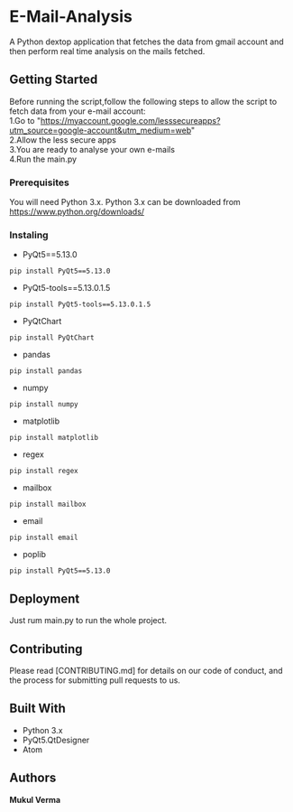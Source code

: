 # E-Mail-Analysis

A Python dextop application that fetches the data from gmail account and then perform real time analysis on the mails fetched.


## Getting Started

Before running the script,follow the following steps to allow the script to fetch data from your e-mail account:     
1.Go to  "https://myaccount.google.com/lesssecureapps?utm_source=google-account&utm_medium=web"     
2.Allow the less secure apps                                            
3.You are ready to analyse your own e-mails                       
4.Run the main.py

### Prerequisites
You will need Python 3.x.
Python 3.x can be downloaded from https://www.python.org/downloads/

### Instaling
* PyQt5==5.13.0
```
pip install PyQt5==5.13.0
```
* PyQt5-tools==5.13.0.1.5
```
pip install PyQt5-tools==5.13.0.1.5
```
* PyQtChart
```
pip install PyQtChart
```
* pandas
```
pip install pandas
```
* numpy
```
pip install numpy
```
* matplotlib
```
pip install matplotlib
```
* regex
```
pip install regex
```
* mailbox
```
pip install mailbox
```
* email
```
pip install email
```
* poplib
```
pip install PyQt5==5.13.0
```

## Deployment
Just rum main.py to run the whole project.

## Contributing

Please read [CONTRIBUTING.md] for details on our code of conduct, and the process for submitting pull requests to us.

## Built With

* Python 3.x
* PyQt5.QtDesigner
* Atom

## Authors

**Mukul Verma**
